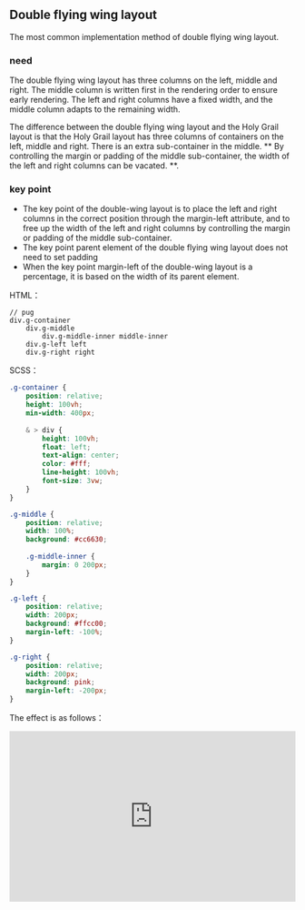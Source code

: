 ## Double flying wing layout

The most common implementation method of double flying wing layout.

### need

The double flying wing layout has three columns on the left, middle and right. The middle column is written first in the rendering order to ensure early rendering. The left and right columns have a fixed width, and the middle column adapts to the remaining width.

The difference between the double flying wing layout and the Holy Grail layout is that the Holy Grail layout has three columns of containers on the left, middle and right. There is an extra sub-container in the middle. ** By controlling the margin or padding of the middle sub-container, the width of the left and right columns can be vacated. **.

### key point

+ The key point of the double-wing layout is to place the left and right columns in the correct position through the margin-left attribute, and to free up the width of the left and right columns by controlling the margin or padding of the middle sub-container.
+ The key point parent element of the double flying wing layout does not need to set padding
+ When the key point margin-left of the double-wing layout is a percentage, it is based on the width of its parent element.

HTML：

```pug
// pug 
div.g-container
    div.g-middle 
        div.g-middle-inner middle-inner 
    div.g-left left
    div.g-right right
```

SCSS：
```scss
.g-container {
    position: relative;
    height: 100vh;
    min-width: 400px;
    
    & > div {
        height: 100vh;
        float: left;
        text-align: center;
        color: #fff;
        line-height: 100vh;
        font-size: 3vw;
    }
}

.g-middle {
    position: relative;
    width: 100%;
    background: #cc6630;
    
    .g-middle-inner {
        margin: 0 200px;
    }
}

.g-left {
    position: relative;
    width: 200px;
    background: #ffcc00;
    margin-left: -100%;
}

.g-right {
    position: relative;
    width: 200px;
    background: pink;
    margin-left: -200px;
}
```

The effect is as follows：

<iframe height="300" style="width: 100%;" scrolling="no" title="double-wing-layout" src="https://codepen.io/dvha/embed/QWzVNQd?default-tab=html%2Cresult" frameborder="no" loading="lazy" allowtransparency="true" allowfullscreen="true">
  See the Pen <a href="https://codepen.io/dvha/pen/QWzVNQd">
  double-wing-layout</a> by HaDV (<a href="https://codepen.io/dvha">@dvha</a>)
  on <a href="https://codepen.io">CodePen</a>.
</iframe>